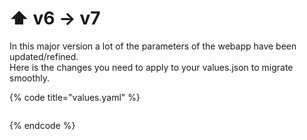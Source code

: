 # ⬆ v6 -> v7

In this major version a lot of the parameters of the webapp have been updated/refined.  \
Here is the changes you need to apply to your values.json to migrate smoothly. &#x20;



{% code title="values.yaml" %}
```diff
```
{% endcode %}
